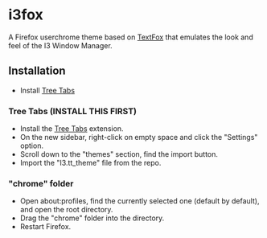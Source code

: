 # i3fox
A Firefox userchrome theme based on [TextFox](https://github.com/adriankarlen/textfox) that emulates the look and feel of the I3 Window Manager.

## Installation

- Install [Tree Tabs](https://addons.mozilla.org/en-US/firefox/addon/tree-tabs/?utm_source=addons.mozilla.org&utm_medium=referral&utm_content=search)


### Tree Tabs (INSTALL THIS FIRST)
- Install the [Tree Tabs](https://addons.mozilla.org/en-US/firefox/addon/tree-tabs/?utm_source=addons.mozilla.org&utm_medium=referral&utm_content=search) extension.
- On the new sidebar, right-click on empty space and click the "Settings" option.
- Scroll down to the "themes" section, find the import button.
- Import the "I3.tt_theme" file from the repo. 
### "chrome" folder
- Open about:profiles, find the currently selected one (default by default), and open the root directory.
- Drag the "chrome" folder into the directory. 
- Restart Firefox.

